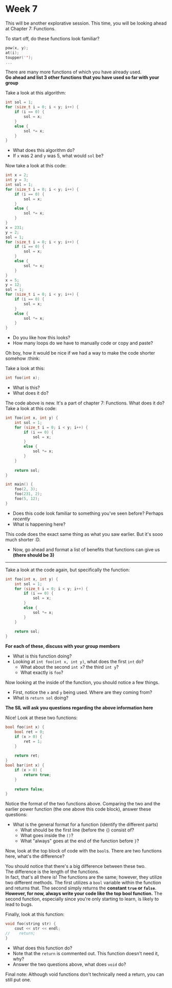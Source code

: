 # Week 7

This will be another explorative session. This time, you will be looking ahead at Chapter 7: Functions.  

To start off, do these functions look familiar?
```c++
pow(x, y);
at(i);
toupper('');
...
```

There are many more functions of which you have already used.  
**Go ahead and list 3 other functions that you have used so far with your group**  

Take a look at this algorithm:
```c++
int sol = 1;
for (size_t i = 0; i < y; i++) {
    if (i == 0) {
        sol = x;
    }
    else {
        sol *= x;
    }
}
```
* What does this algorithm do?
* If `x` was 2 and `y` was 5, what would `sol` be?

Now take a look at this code:
```c++
int x = 2;
int y = 3;
int sol = 1;
for (size_t i = 0; i < y; i++) {
    if (i == 0) {
        sol = x;
    }
    else {
        sol *= x;
    }
}
x = 231;
y = 2;
sol = 1;
for (size_t i = 0; i < y; i++) {
    if (i == 0) {
        sol = x;
    }
    else {
        sol *= x;
    }
}
x = 5;
y = 12;
sol = 1;
for (size_t i = 0; i < y; i++) {
    if (i == 0) {
        sol = x;
    }
    else {
        sol *= x;
    }
}
```
* Do you like how this looks?
* How many loops do we have to manually code or copy and paste?

Oh boy, how it would be nice if we had a way to make the code shorter somehow :think:

Take a look at this:
```c++
int foo(int x);
```
* What is this?
* What does it do?

The code above is new. It's a part of chapter 7: Functions. What does it do? Take a look at this code:
```c++
int foo(int x, int y) {
    int sol = 1;
    for (size_t i = 0; i < y; i++) {
        if (i == 0) {
            sol = x;
        }
        else {
            sol *= x;
        }
    }
    
    return sol;
}

int main() {
    foo(2, 3);
    foo(231, 2);
    foo(5, 12);
}
```
* Does this code look familiar to something you've seen before? Perhaps *recently*
* What is happening here?

This code does the exact same thing as what you saw earlier. But it's sooo much shorter :D.  
* Now, go ahead and format a list of benefits that functions can give us **(there should be 3)**

<hr>
</hr>

Take a look at the  code again, but specifically the function:
```c++
int foo(int x, int y) {
    int sol = 1;
    for (size_t i = 0; i < y; i++) {
        if (i == 0) {
            sol = x;
        }
        else {
            sol *= x;
        }
    }
    
    return sol;
}
```
**For each of these, discuss with your group members**
* What is this function doing?
* Looking at `int foo(int x, int y)`, what does the first `int` do?
    * What about the second `int x`? the third `int y`?
    * What exactly is `foo`?

Now looking at the inside of the function, you should notice a few things.
* First, notice the `x` and `y` being used. Where are they coming from?
* What is `return sol` doing?

**The SIL will ask you questions regarding the above information here**

Nice! Look at these two functions:
```c++
bool foo(int x) {
    bool ret = 0;
    if (x > 0) {
        ret = 1;
    }
    
    return ret;
}
bool bar(int x) {
    if (x > 0) {
        return true;
    }
    
    return false;
}
```
Notice the format of the two functions above. 
Comparing the two and the earlier power function (the one above this code block), answer these questions:
* What is the general format for a function (identify the different parts)
    * What should be the first line (before the `{`) consist of?
    * What goes inside the `()`?
    * What "always" goes at the end of the function before `}`?

Now, look at the top block of code with the `bool`s. There are two functions here, what's the difference?

You should notice that there's a big difference between these two.  
The difference is the length of the functions.  
In fact, that's all there is! The functions are the same; however, they utilize two different methods.
The first utilizes a `bool` variable within the function and returns that.
The second simply returns the **constant `true` or `false`**.
**However, for now, always write your code like the top bool function.**
The second function, especially since you're only starting to learn, is likely to lead to bugs.

Finally, look at this function:
```c++
void foo(string str) {
    cout << str << endl;
//    return;
}
```
* What does this function do?
* Note that the `return` is commented out. This function doesn't need it, why?
* Answer the two questions above, what does `void` do?

Final note: Although void functions don't technically need a return, you can still put one.
